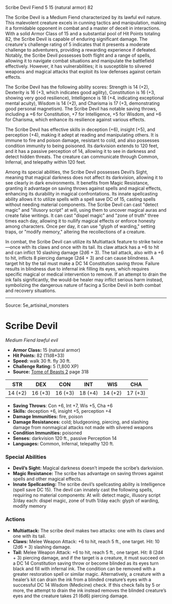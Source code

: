 <MonsterName/>Scribe Devil</MonsterName>
<CreatureType/>Fiend</CreatureType>
<CR/>5</CR>
<AC/>15 (natural armor)</AC>
<HP/>82</HP>
<summary>The Scribe Devil is a Medium Fiend characterized by its lawful evil nature. This malevolent creature excels in cunning tactics and manipulation, making it a formidable opponent in combat and a master of deceit in interactions. With a solid Armor Class of 15 and a substantial pool of Hit Points totaling 82, the Scribe Devil is capable of enduring significant damage. The creature's challenge rating of 5 indicates that it presents a moderate challenge to adventurers, providing a rewarding experience if defeated. Notably, the Scribe Devil possesses both flight and a range of spells, allowing it to navigate combat situations and manipulate the battlefield effectively. However, it has vulnerabilities; it is susceptible to silvered weapons and magical attacks that exploit its low defenses against certain effects.</summary>

<detail>

The Scribe Devil has the following ability scores: Strength is 14 (+2), Dexterity is 16 (+3, which indicates good agility), Constitution is 16 (+3, showing very good resilience), Intelligence is 18 (+4, indicating exceptional mental acuity), Wisdom is 14 (+2), and Charisma is 17 (+3, demonstrating good personal magnetism). The Scribe Devil has notable saving throws, including a +6 for Constitution, +7 for Intelligence, +5 for Wisdom, and +6 for Charisma, which enhance its resilience against various effects.

The Scribe Devil has effective skills in deception (+6), insight (+5), and perception (+4), making it adept at reading and manipulating others. It is immune to fire and poison damage, resistant to cold, and also possesses condition immunity to being poisoned. Its darkvision extends to 120 feet, and it has a passive perception of 14, allowing it to see in darkness and detect hidden threats. The creature can communicate through Common, Infernal, and telepathy within 120 feet.

Among its special abilities, the Scribe Devil possesses Devil’s Sight, meaning that magical darkness does not affect its darkvision, allowing it to see clearly in dark environments. It benefits from Magic Resistance, granting it advantage on saving throws against spells and magical effects, enhancing its durability in magical confrontations. Its innate spellcasting ability allows it to utilize spells with a spell save DC of 15, casting spells without needing material components. The Scribe Devil can cast "detect magic" and "illusory script" at will, using them to uncover magical auras and create false writings. It can cast "dispel magic" and "zone of truth" three times each day, allowing it to nullify magical effects or enforce honesty among characters. Once per day, it can use "glyph of warding," setting traps, or "modify memory," altering the recollections of a creature.

In combat, the Scribe Devil can utilize its Multiattack feature to strike twice—once with its claws and once with its tail. Its claw attack has a +6 to hit and can inflict 10 slashing damage (2d6 + 3). The tail attack, also with a +6 to hit, inflicts 8 piercing damage (2d4 + 3) and can cause blindness. A target hit by the tail must make a DC 14 Constitution saving throw. Failure results in blindness due to infernal ink filling its eyes, which requires specific magical or medical intervention to remove. If an attempt to drain the ink fails significantly, the would-be healer may inflict serious harm instead, symbolizing the dangerous nature of facing a Scribe Devil in both combat and recovery situations.</detail>



---

Source: 5e_artisinal_monsters

# Scribe Devil

*Medium* *Fiend* *lawful evil*

- **Armor Class:** 15 (natural armor)
- **Hit Points:** 82 (11d8+33)
- **Speed:** walk 30 ft. fly 30 ft.
- **Challenge Rating:** 5 (1,800 XP)
- **Source:** [Tome of Beasts 2](https://koboldpress.com/kpstore/product/tome-of-beasts-2-for-5th-edition) page 318

| STR | DEX | CON | INT | WIS | CHA |
| --- | --- | --- | --- | --- | --- |
| 14 (+2) | 16 (+3) | 16 (+3) | 18 (+4) | 14 (+2) | 17 (+3) |

- **Saving Throws**: Con +6, Int +7, Wis +5, Cha +6
- **Skills:** deception +6, insight +5, perception +4
- **Damage Immunities:** fire, poison
- **Damage Resistances:** cold; bludgeoning, piercing, and slashing damage from nonmagical attacks not made with silvered weapons
- **Condition Immunities:** poisoned
- **Senses:** darkvision 120 ft., passive Perception 14
- **Languages:** Common, Infernal, telepathy 120 ft.

### Special Abilities

- **Devil’s Sight:** Magical darkness doesn’t impede the scribe’s darkvision.
- **Magic Resistance:** The scribe has advantage on saving throws against spells and other magical effects.
- **Innate Spellcasting:** The scribe devil’s spellcasting ability is Intelligence (spell save DC 15). The devil can innately cast the following spells, requiring no material components:
At will: detect magic, illusory script
3/day each: dispel magic, zone of truth
1/day each: glyph of warding, modify memory

### Actions

- **Multiattack:** The scribe devil makes two attacks: one with its claws and one with its tail.
- **Claws:** Melee Weapon Attack: +6 to hit, reach 5 ft., one target. Hit: 10 (2d6 + 3) slashing damage.
- **Tail:** Melee Weapon Attack: +6 to hit, reach 5 ft., one target. Hit: 8 (2d4 + 3) piercing damage, and if the target is a creature, it must succeed on a DC 14 Constitution saving throw or become blinded as its eyes turn black and fill with infernal ink. The condition can be removed with a greater restoration spell or similar magic. Alternatively, a creature with a healer’s kit can drain the ink from a blinded creature’s eyes with a successful DC 14 Wisdom (Medicine) check. If this check fails by 5 or more, the attempt to drain the ink instead removes the blinded creature’s eyes and the creature takes 21 (6d6) piercing damage.




